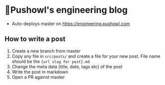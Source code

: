 # 🦉Pushowl's engineering blog

- Auto-deploys master on https://engineering.pushowl.com

## How to write a post

1. Create a new branch from master
2. Copy any file in `src/posts/` and create a file for your new post. File name should be the `{url slug for post}.md`
3. Change the meta data (title, date, tags etc) of the post
4. Write the post in markdown
5. Open a PR against master
